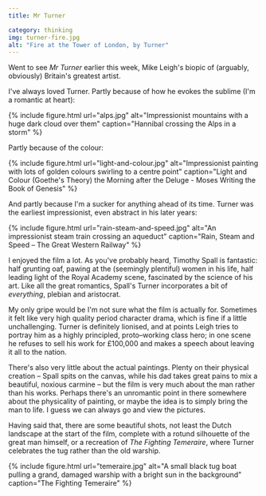 ```yaml
---
title: Mr Turner

category: thinking
img: turner-fire.jpg
alt: "Fire at the Tower of London, by Turner"
---
```


Went to see <cite>Mr Turner</cite> earlier this week, Mike Leigh's biopic of (arguably, obviously) Britain's greatest artist.

I've always loved Turner. Partly because of how he evokes the sublime (I'm a romantic at heart):

{% include figure.html url="alps.jpg" alt="Impressionist mountains with a huge dark cloud over them" caption="Hannibal crossing the Alps in a storm" %}

Partly because of the colour:

{% include figure.html url="light-and-colour.jpg" alt="Impressionist painting with lots of golden colours swirling to a centre point" caption="Light and Colour (Goethe's Theory) the Morning after the Deluge - Moses Writing the Book of Genesis" %}

And partly because I'm a sucker for anything ahead of its time. Turner was the earliest impressionist, even abstract in his later years:

{% include figure.html url="rain-steam-and-speed.jpg" alt="An impressionist steam train crossing an aqueduct" caption="Rain, Steam and Speed – The Great Western Railway" %}

I enjoyed the film a lot. As you've probably heard, Timothy Spall is fantastic: half grunting oaf, pawing at the (seemingly plentiful) women in his life, half leading light of the Royal Academy scene, fascinated by the science of his art. Like all the great romantics, Spall's Turner incorporates a bit of _everything_, plebian and aristocrat.

My only gripe would be I'm not sure what the film is actually for. Sometimes it felt like very high quality period character drama, which is fine if a little unchallenging. Turner is definitely lionised, and at points Leigh tries to portray him as a highly principled, proto&#8211;working class hero; in one scene he refuses to sell his work for &pound;100,000 and makes a speech about leaving it all to the nation.

There's also very little about the actual paintings. Plenty on their physical creation &#8211; Spall spits on the canvas, while his dad takes great pains to mix a beautiful, noxious carmine &#8211; but the film is very much about the man rather than his works. Perhaps there's an unromantic point in there somewhere about the physicality of painting, or maybe the idea is to simply bring the man to life. I guess we can always go and view the pictures.

Having said that, there are some beautiful shots, not least the Dutch landscape at the start of the film, complete with a rotund silhouette of the great man himself, or a recreation of <cite>The Fighting Temeraire</cite>, where Turner celebrates the tug rather than the old warship.

{% include figure.html url="temeraire.jpg" alt="A small black tug boat pulling a grand, damaged warship with a bright sun in the background" caption="The Fighting Temeraire" %}
